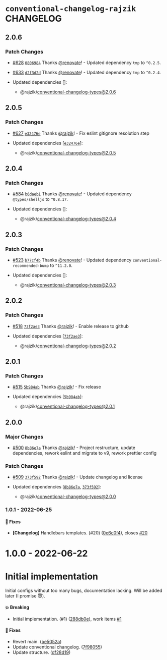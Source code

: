 # `conventional-changelog-rajzik` CHANGELOG

## 2.0.6

### Patch Changes

- [#628](https://github.com/rajzik/configs/pull/628)
  [`0806984`](https://github.com/rajzik/configs/commit/0806984c4615dee4495a73c068e6e14abaf847c3)
  Thanks [@renovate](https://github.com/apps/renovate)! - Updated dependency
  `tmp` to `^0.2.5`.

- [#633](https://github.com/rajzik/configs/pull/633)
  [`d2f3d2d`](https://github.com/rajzik/configs/commit/d2f3d2da0c1f58a5771cf6ee22b5bceaa4afd6f6)
  Thanks [@renovate](https://github.com/apps/renovate)! - Updated dependency
  `tmp` to `^0.2.4`.

- Updated dependencies []:
  - @rajzik/conventional-changelog-types@2.0.6

## 2.0.5

### Patch Changes

- [#627](https://github.com/rajzik/configs/pull/627)
  [`e32476e`](https://github.com/rajzik/configs/commit/e32476e80d40de37a9ccae95040b4350d486f357)
  Thanks [@rajzik](https://github.com/rajzik)! - Fix eslint gitignore resolution
  step

- Updated dependencies
  [[`e32476e`](https://github.com/rajzik/configs/commit/e32476e80d40de37a9ccae95040b4350d486f357)]:
  - @rajzik/conventional-changelog-types@2.0.5

## 2.0.4

### Patch Changes

- [#584](https://github.com/rajzik/configs/pull/584)
  [`b6daeb1`](https://github.com/rajzik/configs/commit/b6daeb1018adb73222c223bd611dda8fc61999bc)
  Thanks [@renovate](https://github.com/apps/renovate)! - Updated dependency
  `@types/shelljs` to `^0.8.17`.

- Updated dependencies []:
  - @rajzik/conventional-changelog-types@2.0.4

## 2.0.3

### Patch Changes

- [#523](https://github.com/rajzik/configs/pull/523)
  [`b77cf4b`](https://github.com/rajzik/configs/commit/b77cf4bee183921f71f1d3fa7866a3184dac22b8)
  Thanks [@renovate](https://github.com/apps/renovate)! - Updated dependency
  `conventional-recommended-bump` to `^11.2.0`.

- Updated dependencies []:
  - @rajzik/conventional-changelog-types@2.0.3

## 2.0.2

### Patch Changes

- [#518](https://github.com/rajzik/configs/pull/518)
  [`73f2ae3`](https://github.com/rajzik/configs/commit/73f2ae32a4dfa4942de2139951854844fc050676)
  Thanks [@rajzik](https://github.com/rajzik)! - Enable release to github

- Updated dependencies
  [[`73f2ae3`](https://github.com/rajzik/configs/commit/73f2ae32a4dfa4942de2139951854844fc050676)]:
  - @rajzik/conventional-changelog-types@2.0.2

## 2.0.1

### Patch Changes

- [#515](https://github.com/rajzik/configs/pull/515)
  [`5b984ab`](https://github.com/rajzik/configs/commit/5b984ab35e86ff798a0386066db744044238bcc5)
  Thanks [@rajzik](https://github.com/rajzik)! - Fix release

- Updated dependencies
  [[`5b984ab`](https://github.com/rajzik/configs/commit/5b984ab35e86ff798a0386066db744044238bcc5)]:
  - @rajzik/conventional-changelog-types@2.0.1

## 2.0.0

### Major Changes

- [#500](https://github.com/rajzik/configs/pull/500)
  [`8b86e7a`](https://github.com/rajzik/configs/commit/8b86e7a917d52e284868316d259236d190ba8f3c)
  Thanks [@rajzik](https://github.com/rajzik)! - Project restructure, update
  dependencies, rework eslint and migrate to v9, rework prettier config

### Patch Changes

- [#509](https://github.com/rajzik/configs/pull/509)
  [`373f592`](https://github.com/rajzik/configs/commit/373f592cd7f5123d5f2f1ba3a6c6741b935414e6)
  Thanks [@rajzik](https://github.com/rajzik)! - Update changelog and license

- Updated dependencies
  [[`8b86e7a`](https://github.com/rajzik/configs/commit/8b86e7a917d52e284868316d259236d190ba8f3c),
  [`373f592`](https://github.com/rajzik/configs/commit/373f592cd7f5123d5f2f1ba3a6c6741b935414e6)]:
  - @rajzik/conventional-changelog-types@2.0.0

### 1.0.1 - 2022-06-25

#### 🐞 Fixes

- **[Changelog]** Handlebars templates. (#20)
  ([0e6c0f4](https://github.com/rajzik/configs/commit/0e6c0f4ae08a6a072e42977bbd3010b636c78729)),
  closes [#20](https://github.com/rajzik/configs/issues/20)

# 1.0.0 - 2022-06-22

# Initial implementation

Initial configs without too many bugs, documentation lacking. Will be added
later (I promise 😇).

#### 💥 Breaking

- Initial implementation. (#1)
  ([288db0e](https://github.com/rajzik/configs/commit/288db0e500fd2c2a9d52a2e9d7570fa37099ab5e)),
  work items [#1](https://github.com/rajzik/configs/issues/1)

#### 🐞 Fixes

- Revert main.
  ([be5052a](https://github.com/rajzik/configs/commit/be5052aa844c5bc52b16ecf97d4dc5697a2ca898))
- Update conventional changelog.
  ([7f98055](https://github.com/rajzik/configs/commit/7f980551f62bf3093dd14b703392bcbe048f8c7a))
- Update structure.
  ([df28d19](https://github.com/rajzik/configs/commit/df28d19a23c892dee09c07f80df2a56c428f7b7a))
